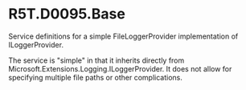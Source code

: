 # R5T.D0095.Base
Service definitions for a simple FileLoggerProvider implementation of ILoggerProvider.

The service is "simple" in that it inherits directly from Microsoft.Extensions.Logging.ILoggerProvider. It does not allow for specifying multiple file paths or other complications.
